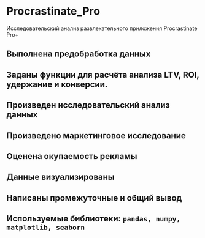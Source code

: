# Procrastinate_Pro
Исследовательский анализ развлекательного приложения Procrastinate Pro+
## Выполнена предобработка данных
## Заданы функции для расчёта анализа LTV, ROI, удержание и конверсии.
## Произведен исследовательский анализ данных
## Произведено маркетинговое исследование
## Оценена окупаемость рекламы
## Данные визуализированы
## Написаны промежуточные и общий вывод 
## Используемые библиотеки: `pandas, numpy, matplotlib, seaborn`
